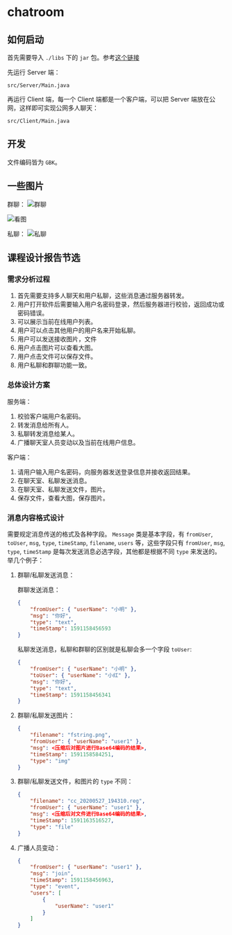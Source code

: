 # chatroom

## 如何启动

首先需要导入 `./libs` 下的 `jar` 包。参考[这个链接](https://blog.csdn.net/baidu_37107022/article/details/70876993)

先运行 Server 端：

  `src/Server/Main.java`

再运行 Client 端，每一个 Client 端都是一个客户端，可以把 Server 端放在公网，这样即可实现公网多人聊天：

  `src/Client/Main.java`

## 开发

文件编码皆为 `GBK`。

## 一些图片

群聊：
![群聊](https://i.loli.net/2020/08/06/MAVKnULqOcYvbSu.png)

![看图](https://i.loli.net/2020/08/06/FRfsmwM9kBq6QPH.png)

私聊：
![私聊](https://i.loli.net/2020/08/06/Rd7LunPywDNHmOz.png)

## 课程设计报告节选

### 需求分析过程

1. 首先需要支持多人聊天和用户私聊，这些消息通过服务器转发。  
2. 用户打开软件后需要输入用户名密码登录，然后服务器进行校验，返回成功或密码错误。  
3. 可以展示当前在线用户列表。
4. 用户可以点击其他用户的用户名来开始私聊。
5. 用户可以发送接收图片，文件
6. 用户点击图片可以查看大图。
7. 用户点击文件可以保存文件。
8. 用户私聊和群聊功能一致。

### 总体设计方案

服务端：

1. 校验客户端用户名密码。
2. 转发消息给所有人。
3. 私聊转发消息给某人。
4. 广播聊天室人员变动以及当前在线用户信息。

客户端：

1. 请用户输入用户名密码，向服务器发送登录信息并接收返回结果。
2. 在聊天室、私聊发送消息。
3. 在聊天室、私聊发送文件，图片。
4. 保存文件，查看大图，保存图片。

### 消息内容格式设计

需要规定消息传送的格式及各种字段。
`Message` 类是基本字段，有 `fromUser`, `toUser`, `msg`, `type`, `timeStamp`, `filename`, `users` 等，这些字段只有 `fromUser`, `msg`, `type`, `timeStamp` 是每次发送消息必选字段，其他都是根据不同 `type` 来发送的。举几个例子：

1. 群聊/私聊发送消息：

    群聊发送消息：

    ```json
    {
        "fromUser": { "userName": "小明" },
        "msg": "你好",
        "type": "text",
        "timeStamp": 1591158456593
    }
    ```

    私聊发送消息，私聊和群聊的区别就是私聊会多一个字段 `toUser`:

    ```json
    {
        "fromUser": { "userName": "小明" },
        "toUser": { "userName": "小红" },
        "msg": "你好",
        "type": "text",
        "timeStamp": 1591158456341
    }
    ```

2. 群聊/私聊发送图片：

    ```json
    {
        "filename": "fstring.png",
        "fromUser": { "userName": "user1" },
        "msg": <压缩后对图片进行Base64编码的结果>,
        "timeStamp": 1591158584251,
        "type": "img"
    }
    ```

3. 群聊/私聊发送文件，和图片的 `type` 不同：

    ```json
    {
        "filename": "cc_20200527_194310.reg",
        "fromUser": { "userName": "user1" },
        "msg": <压缩后对文件进行Base64编码的结果>,
        "timeStamp": 1591163516527,
        "type": "file"
    }
    ```

4. 广播人员变动：

    ```json
    {
        "fromUser": { "userName": "user1" },
        "msg": "join",
        "timeStamp": 1591158456963,
        "type": "event",
        "users": [
            {
                "userName": "user1"
            }
        ]
    }
    ```
